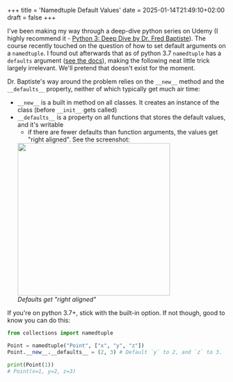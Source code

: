 +++
title = 'Namedtuple Default Values'
date = 2025-01-14T21:49:10+02:00
draft = false
+++

I've been making my way through a deep-dive python series on Udemy (I highly recommend it - [Python 3: Deep Dive by Dr. Fred Baptiste](https://www.udemy.com/course/python-3-deep-dive-part-1/)). The course recently touched on the question of how to set default arguments on a `namedtuple`. I found out afterwards that as of python 3.7 `namedtuple` has a `defaults` argument ([see the docs](https://docs.python.org/3/library/collections.html#namedtuple-factory-function-for-tuples-with-named-fields)), making the following neat little trick largely irrelevant. We'll pretend that doesn't exist for the moment.

Dr. Baptiste's way around the problem relies on the `__new__` method and the `__defaults__` property, neither of which typically get much air time:

- `__new__` is a built in method on all classes. It creates an instance of the class (before `__init__` gets called)
- `__defaults__` is a property on all functions that stores the default values, and it's writable
  - if there are fewer defaults than function arguments, the values get "right aligned". See the screenshot:
  <div class="text-center">
      <img src="/images/blogs/2024-01-14-2-namedtuple-default-values/right-aligned.png" height="350">
      <br>
      <i class="small">Defaults get "right aligned"</i>
  </div>

If you're on python 3.7+, stick with the built-in option. If not though, good to know you can do this:

```python
from collections import namedtuple

Point = namedtuple("Point", ["x", "y", "z"])
Point.__new__.__defaults__ = (2, 3) # Default `y` to 2, and `z` to 3. `x` has no default

print(Point(1))
# Point(x=1, y=2, z=3)
```
